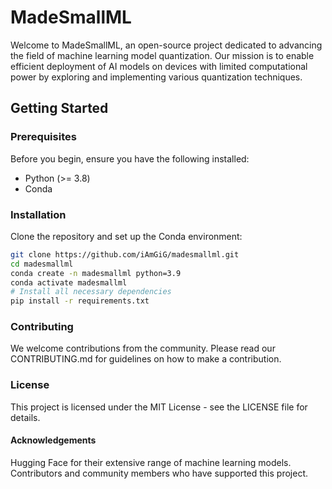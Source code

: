 # MadeSmallML

Welcome to MadeSmallML, an open-source project dedicated to advancing the field of machine learning model quantization. Our mission is to enable efficient deployment of AI models on devices with limited computational power by exploring and implementing various quantization techniques.

## Getting Started

### Prerequisites

Before you begin, ensure you have the following installed:
- Python (>= 3.8)
- Conda

### Installation

Clone the repository and set up the Conda environment:

```bash
git clone https://github.com/iAmGiG/madesmallml.git
cd madesmallml
conda create -n madesmallml python=3.9
conda activate madesmallml
# Install all necessary dependencies
pip install -r requirements.txt
```

### Contributing
We welcome contributions from the community. Please read our CONTRIBUTING.md for guidelines on how to make a contribution.

### License
This project is licensed under the MIT License - see the LICENSE file for details.

#### Acknowledgements
Hugging Face for their extensive range of machine learning models.
Contributors and community members who have supported this project.
